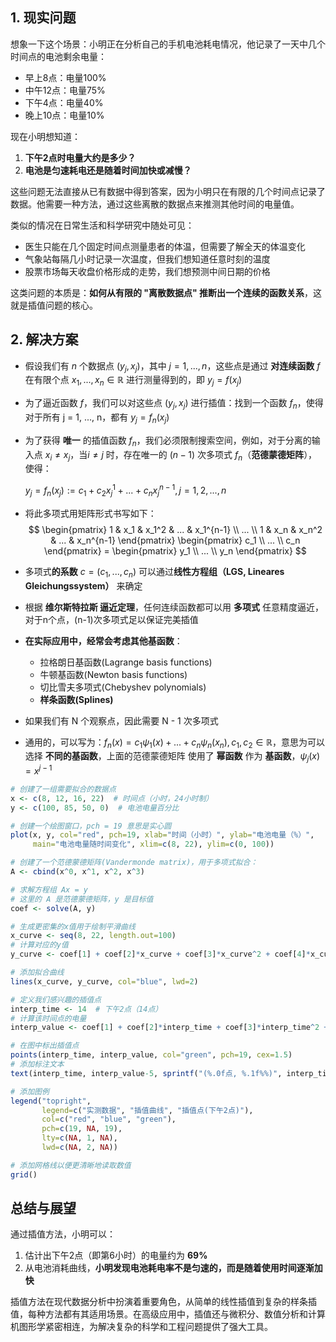## 1. 现实问题

想象一下这个场景：小明正在分析自己的手机电池耗电情况，他记录了一天中几个时间点的电池剩余电量：

- 早上8点：电量100%
- 中午12点：电量75%
- 下午4点：电量40%
- 晚上10点：电量10%

现在小明想知道：

1. **下午2点时电量大约是多少？**
2. **电池是匀速耗电还是随着时间加快或减慢？**

这些问题无法直接从已有数据中得到答案，因为小明只在有限的几个时间点记录了数据。他需要一种方法，通过这些离散的数据点来推测其他时间的电量值。

类似的情况在日常生活和科学研究中随处可见：

- 医生只能在几个固定时间点测量患者的体温，但需要了解全天的体温变化
- 气象站每隔几小时记录一次温度，但我们想知道任意时刻的温度
- 股票市场每天收盘价格形成的走势，我们想预测中间日期的价格

这类问题的本质是：**如何从有限的 "离散数据点" 推断出一个连续的函数关系**，这就是插值问题的核心。

## 2. 解决方案

- 假设我们有 $n$ 个数据点 $(y_j, x_j)$，其中 $j = 1, ..., n$，这些点是通过 **对连续函数** $f$ 在有限个点 $x_1, ..., x_n \in \mathbb{R}$ 进行测量得到的，即 $y_j = f(x_j)$

-  为了逼近函数 $f$，我们可以对这些点 $(y_j, x_j)$ 进行插值：找到一个函数 $f_n$，使得对于所有 j = 1, ..., n，都有 $y_j = f_n(x_j)$

- 为了获得 **唯一** 的插值函数 $f_n$，我们必须限制搜索空间，例如，对于分离的输入点 $x_i ≠ x_j$，当$i ≠ j$ 时，存在唯一的 $(n-1)$ 次多项式 $f_n$（**范德蒙德矩阵**），使得：

	$y_j = f_n(x_j) := c_1 + c_2x_j^1 + ... + c_nx_j^{n - 1}, j = 1,2,...,n$

- 将此多项式用矩阵形式书写如下：
$$ \begin{pmatrix}
1 & x_1 & x_1^2 & ... & x_1^{n-1} \\
... \\
1 & x_n & x_n^2 & ... & x_n^{n-1}
\end{pmatrix} \begin{pmatrix} 
c_1 \\
... \\
c_n
\end{pmatrix}
= \begin{pmatrix} 
y_1 \\
... \\
y_n
\end{pmatrix}
$$

- 多项式**的系数** $c = (c_1,...,c_n)$ 可以通过**线性方程组（LGS, Lineares Gleichungssystem）** 来确定

- 根据 **维尔斯特拉斯 逼近定理**，任何连续函数都可以用 **多项式** 任意精度逼近，对于n个点，(n-1)次多项式足以保证完美插值

- **在实际应用中，经常会考虑其他基函数**：

	- 拉格朗日基函数(Lagrange basis functions)
	- 牛顿基函数(Newton basis functions)
	- 切比雪夫多项式(Chebyshev polynomials)
	- **样条函数(Splines)**

- 如果我们有 N 个观察点，因此需要 N - 1 次多项式

- 通用的，可以写为：$f_n(x) = c_1\psi_1(x) + ... + c_n\psi_n(x_n), c_1,c_2 \in \mathbb{R}$，意思为可以选择 **不同的基函数**，上面的范德蒙德矩阵 使用了 **幂函数** 作为 **基函数**，$\psi_j(x) = x^{j-1}$

```r
# 创建了一组需要拟合的数据点
x <- c(8, 12, 16, 22)  # 时间点（小时，24小时制）
y <- c(100, 85, 50, 0)  # 电池电量百分比

# 创建一个绘图窗口，pch = 19 意思是实心圆
plot(x, y, col="red", pch=19, xlab="时间（小时）", ylab="电池电量（%）", 
     main="电池电量随时间变化", xlim=c(8, 22), ylim=c(0, 100))

# 创建了一个范德蒙德矩阵(Vandermonde matrix)，用于多项式拟合：
A <- cbind(x^0, x^1, x^2, x^3)

# 求解方程组 Ax = y
# 这里的 A 是范德蒙德矩阵，y 是目标值
coef <- solve(A, y)

# 生成更密集的x值用于绘制平滑曲线
x_curve <- seq(8, 22, length.out=100)
# 计算对应的y值
y_curve <- coef[1] + coef[2]*x_curve + coef[3]*x_curve^2 + coef[4]*x_curve^3

# 添加拟合曲线
lines(x_curve, y_curve, col="blue", lwd=2)

# 定义我们感兴趣的插值点
interp_time <- 14  # 下午2点（14点）
# 计算该时间点的电量
interp_value <- coef[1] + coef[2]*interp_time + coef[3]*interp_time^2 + coef[4]*interp_time^3

# 在图中标出插值点
points(interp_time, interp_value, col="green", pch=19, cex=1.5)
# 添加标注文本
text(interp_time, interp_value-5, sprintf("(%.0f点, %.1f%%)", interp_time, interp_value), col="green", pos=1)

# 添加图例
legend("topright", 
       legend=c("实测数据", "插值曲线", "插值点(下午2点)"), 
       col=c("red", "blue", "green"), 
       pch=c(19, NA, 19), 
       lty=c(NA, 1, NA), 
       lwd=c(NA, 2, NA))

# 添加网格线以便更清晰地读取数值
grid()
```
## 总结与展望

通过插值方法，小明可以：

1. 估计出下午2点（即第6小时）的电量约为 **69%**
2. 从电池消耗曲线，**小明发现电池耗电率不是匀速的，而是随着使用时间逐渐加快**

插值方法在现代数据分析中扮演着重要角色，从简单的线性插值到复杂的样条插值，每种方法都有其适用场景。在高级应用中，插值还与微积分、数值分析和计算机图形学紧密相连，为解决复杂的科学和工程问题提供了强大工具。